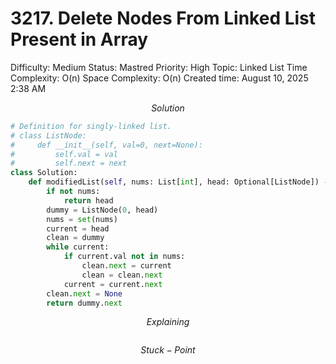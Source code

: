 # 3217. Delete Nodes From Linked List Present in Array

Difficulty: Medium
Status: Mastred
Priority: High
Topic: Linked List
Time Complexity: O(n)
Space Complexity: O(n)
Created time: August 10, 2025 2:38 AM

$$
Solution
$$

```python
# Definition for singly-linked list.
# class ListNode:
#     def __init__(self, val=0, next=None):
#         self.val = val
#         self.next = next
class Solution:
    def modifiedList(self, nums: List[int], head: Optional[ListNode]) -> Optional[ListNode]:
        if not nums:
            return head
        dummy = ListNode(0, head)
        nums = set(nums)
        current = head
        clean = dummy
        while current:
            if current.val not in nums:
                clean.next = current
                clean = clean.next
            current = current.next
        clean.next = None
        return dummy.next
```

$$
Explaining
$$

```

```

$$
Stuck-Point
$$

```

```
